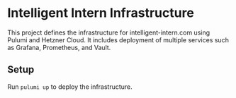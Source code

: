 # Intelligent Intern Infrastructure

This project defines the infrastructure for intelligent-intern.com using Pulumi and Hetzner Cloud. It includes deployment of multiple services such as Grafana, Prometheus, and Vault.

## Setup

Run `pulumi up` to deploy the infrastructure.
